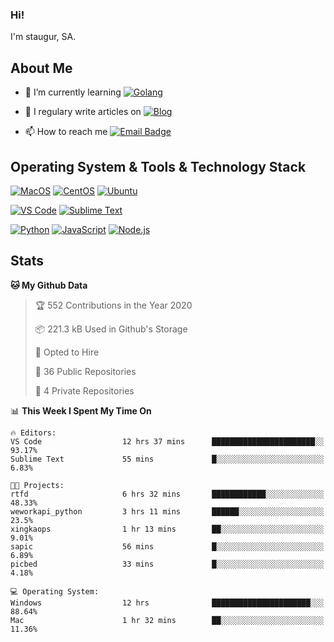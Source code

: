 ### Hi!

I'm staugur, SA.

## About Me

- 🌱 I’m currently learning [![Golang](https://img.shields.io/badge/-Go-7fd5ea?logo=go)](https:/golang.org/)

- 📝 I regulary write articles on [![Blog](https://img.shields.io/badge/-Blog-629ccd?style=for-the-badge&logo=python&logoColor=ffffff)](https://blog.saintic.com)

- 📫 How to reach me [![Email Badge](https://img.shields.io/badge/-email-c14438?style=for-the-badge&logo=Gmail&logoColor=ffffff)](mailto:me@tcw.im)

## Operating System & Tools & Technology Stack

[![MacOS](https://img.shields.io/badge/macOS-Catalina-292e33?style=flat-square&logo=apple&logoColor=ffffff)](https://www.apple.com/macos/catalina/)
[![CentOS](https://img.shields.io/badge/CentOS-7.0-292e33?style=flat-square&logo=CentOS&logoColor=)](https://www.centos.org/)
[![Ubuntu](https://img.shields.io/badge/Ubuntu-18-292e33?style=flat-square&logo=Ubuntu&logoColor=e95420)](https://www.ubuntu.com/)

[![VS Code](https://img.shields.io/badge/IDE-VSCode-292e33?style=flat-square&logo=Visual-studio-code)](https://code.visualstudio.com/)
[![Sublime Text](https://img.shields.io/badge/IDE-SublimeText-black?style=flat-square&logo=Sublime+Text)](https://www.sublimetext.com/)


[![Python](https://img.shields.io/badge/-Python-3776AB?style=flat-square&logo=python&logoColor=ffffff)](https://www.python.org/)
[![JavaScript](https://img.shields.io/badge/-JavaScript-%23F7DF1C?style=flat-square&logo=javascript&logoColor=000000&labelColor=%23F7DF1C&color=%23FFCE5A)](https://www.javascript.com/)
[![Node.js](https://img.shields.io/badge/-Node.js-00ADD8?style=flat-square&logo=node.js&logoColor=ffffff)](https://nodejs.org/)

## Stats

<!--START_SECTION:waka-->
**🐱 My Github Data** 

> 🏆 552 Contributions in the Year 2020
 > 
> 📦 221.3 kB Used in Github's Storage 
 > 
> 💼 Opted to Hire
 > 
> 📜 36 Public Repositories 
 > 
> 🔑 4 Private Repositories  
 > 
📊 **This Week I Spent My Time On** 

```text
🔥 Editors: 
VS Code                  12 hrs 37 mins      ███████████████████████░░   93.17% 
Sublime Text             55 mins             █░░░░░░░░░░░░░░░░░░░░░░░░   6.83%

🐱‍💻 Projects: 
rtfd                     6 hrs 32 mins       ████████████░░░░░░░░░░░░░   48.33% 
weworkapi_python         3 hrs 11 mins       ██████░░░░░░░░░░░░░░░░░░░   23.5% 
xingkaops                1 hr 13 mins        ██░░░░░░░░░░░░░░░░░░░░░░░   9.01% 
sapic                    56 mins             █░░░░░░░░░░░░░░░░░░░░░░░░   6.89% 
picbed                   33 mins             █░░░░░░░░░░░░░░░░░░░░░░░░   4.18%

💻 Operating System: 
Windows                  12 hrs              ██████████████████████░░░   88.64% 
Mac                      1 hr 32 mins        ██░░░░░░░░░░░░░░░░░░░░░░░   11.36%

```


<!--END_SECTION:waka-->
